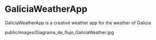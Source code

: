 # GaliciaWeatherApp
GaliciaWeatherApp is a creative weather app for the weather of Galicia

public/images/Diagrama_de_flujo_GaliciaWeather.jpg
